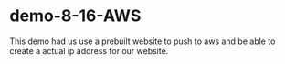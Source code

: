 # demo-8-16-AWS
This demo had us use a prebuilt website to push to aws and be able to create a actual ip address for our website.
